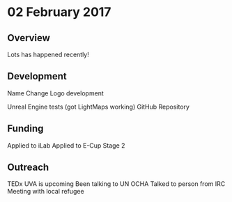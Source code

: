# 02 February 2017

## Overview

Lots has happened recently!

## Development

Name Change
Logo development

Unreal Engine tests (got LightMaps working)
GitHub Repository

## Funding

Applied to iLab
Applied to E-Cup Stage 2

## Outreach

TEDx UVA is upcoming
Been talking to UN OCHA
Talked to person from IRC
Meeting with local refugee